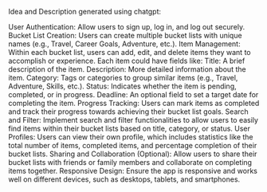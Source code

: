 
Idea and Description generated using chatgpt: 

User Authentication: Allow users to sign up, log in, and log out securely.
Bucket List Creation: Users can create multiple bucket lists with unique names (e.g., Travel, Career Goals, Adventure, etc.).
Item Management: Within each bucket list, users can add, edit, and delete items they want to accomplish or experience. Each item could have fields like:
Title: A brief description of the item.
Description: More detailed information about the item.
Category: Tags or categories to group similar items (e.g., Travel, Adventure, Skills, etc.).
Status: Indicates whether the item is pending, completed, or in progress.
Deadline: An optional field to set a target date for completing the item.
Progress Tracking: Users can mark items as completed and track their progress towards achieving their bucket list goals.
Search and Filter: Implement search and filter functionalities to allow users to easily find items within their bucket lists based on title, category, or status.
User Profiles: Users can view their own profile, which includes statistics like the total number of items, completed items, and percentage completion of their bucket lists.
Sharing and Collaboration (Optional): Allow users to share their bucket lists with friends or family members and collaborate on completing items together.
Responsive Design: Ensure the app is responsive and works well on different devices, such as desktops, tablets, and smartphones.

